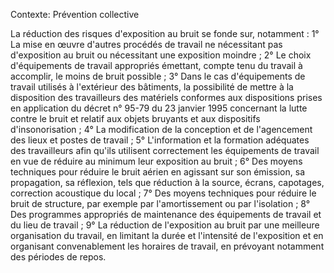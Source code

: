 Contexte: Prévention collective

La réduction des risques d'exposition au bruit se fonde sur, notamment : 1° La mise en œuvre d'autres procédés de travail ne nécessitant pas d'exposition au bruit ou nécessitant une exposition moindre ; 2° Le choix d'équipements de travail appropriés émettant, compte tenu du travail à accomplir, le moins de bruit possible ; 3° Dans le cas d'équipements de travail utilisés à l'extérieur des bâtiments, la possibilité de mettre à la disposition des travailleurs des matériels conformes aux dispositions prises en application du décret n° 95-79 du 23 janvier 1995 concernant la lutte contre le bruit et relatif aux objets bruyants et aux dispositifs d'insonorisation ; 4° La modification de la conception et de l'agencement des lieux et postes de travail ; 5° L'information et la formation adéquates des travailleurs afin qu'ils utilisent correctement les équipements de travail en vue de réduire au minimum leur exposition au bruit ; 6° Des moyens techniques pour réduire le bruit aérien en agissant sur son émission, sa propagation, sa réflexion, tels que réduction à la source, écrans, capotages, correction acoustique du local ; 7° Des moyens techniques pour réduire le bruit de structure, par exemple par l'amortissement ou par l'isolation ; 8° Des programmes appropriés de maintenance des équipements de travail et du lieu de travail ; 9° La réduction de l'exposition au bruit par une meilleure organisation du travail, en limitant la durée et l'intensité de l'exposition et en organisant convenablement les horaires de travail, en prévoyant notamment des périodes de repos.